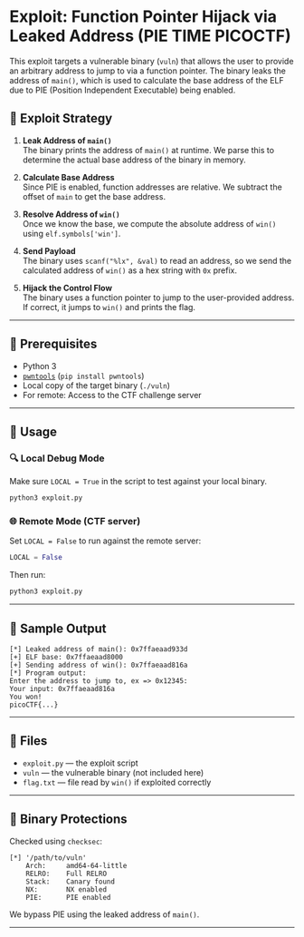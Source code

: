 # Exploit: Function Pointer Hijack via Leaked Address (PIE TIME PICOCTF)

This exploit targets a vulnerable binary (`vuln`) that allows the user to provide an arbitrary address to jump to via a function pointer. The binary leaks the address of `main()`, which is used to calculate the base address of the ELF due to PIE (Position Independent Executable) being enabled.

## 🔧 Exploit Strategy

1. **Leak Address of `main()`**  
   The binary prints the address of `main()` at runtime. We parse this to determine the actual base address of the binary in memory.

2. **Calculate Base Address**  
   Since PIE is enabled, function addresses are relative. We subtract the offset of `main` to get the base address.

3. **Resolve Address of `win()`**  
   Once we know the base, we compute the absolute address of `win()` using `elf.symbols['win']`.

4. **Send Payload**  
   The binary uses `scanf("%lx", &val)` to read an address, so we send the calculated address of `win()` as a hex string with `0x` prefix.

5. **Hijack the Control Flow**  
   The binary uses a function pointer to jump to the user-provided address. If correct, it jumps to `win()` and prints the flag.

---

## 🧠 Prerequisites

- Python 3
- [`pwntools`](https://docs.pwntools.com/en/stable/) (`pip install pwntools`)
- Local copy of the target binary (`./vuln`)
- For remote: Access to the CTF challenge server

---

## 🚀 Usage

### 🔍 Local Debug Mode

Make sure `LOCAL = True` in the script to test against your local binary.

```bash
python3 exploit.py
````

### 🌐 Remote Mode (CTF server)

Set `LOCAL = False` to run against the remote server:

```python
LOCAL = False
```

Then run:

```bash
python3 exploit.py
```

---

## 🧪 Sample Output

```
[*] Leaked address of main(): 0x7ffaeaad933d
[+] ELF base: 0x7ffaeaad8000
[+] Sending address of win(): 0x7ffaeaad816a
[*] Program output:
Enter the address to jump to, ex => 0x12345:
Your input: 0x7ffaeaad816a
You won!
picoCTF{...}
```

---

## 📂 Files

* `exploit.py` — the exploit script
* `vuln` — the vulnerable binary (not included here)
* `flag.txt` — file read by `win()` if exploited correctly

---

## 🔐 Binary Protections

Checked using `checksec`:

```
[*] '/path/to/vuln'
    Arch:     amd64-64-little
    RELRO:    Full RELRO
    Stack:    Canary found
    NX:       NX enabled
    PIE:      PIE enabled
```

We bypass PIE using the leaked address of `main()`.

---



